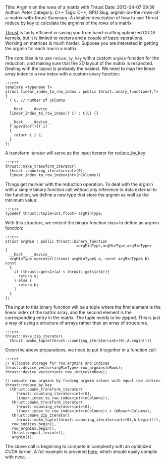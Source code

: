 Title: Argmin on the rows of a matrix with Thrust
Date: 2013-04-07 09:36
Author: Peter
Category: C++
Tags: C++, GPU
Slug: argmin-on-the-rows-of-a-matrix-with-thrust
Summary: A detailed description of how to use Thrust reduce by key to calculate the argmins of the rows of a matrix

[Thrust](https://github.com/thrust/thrust/ "Thrust") is fairly efficient
in saving you from hand-crafting optimized CUDA kernels, but it is
limited to vectors and a couple of basic operations. Working on matrices
is much harder. Suppose you are interested in getting the argmin for
each row in a matrix.

The core idea is to use ``reduce_by_key`` with a custom ``argmin`` function
for the reduction, and making sure that the 2D layout of the matrix is
respected. Dealing with the layout is probably the easiest. We need to
map the linear array index to a row index with a custom unary function:

    :::c++
    template <typename T>
    struct linear_index_to_row_index : public thrust::unary_function<T,T>
    {
      T C; // number of columns
      
      __host__ __device__
      linear_index_to_row_index(T C) : C(C) {}

      __host__ __device__
      T operator()(T i)
      {
        return i / C;
      }
    };

A transform iterator will serve as the input iterator for
reduce\_by\_key:

    :::c++
    thrust::make_transform_iterator(
      thrust::counting_iterator<int>(0),
      linear_index_to_row_index<int>(nColumns))

Things get murkier with the reduction operation. To deal with the argmin
with a simple binary function call without any reference to data
external to the function, we define a new type that store the argmin as
well as the minimum value:

    :::c++
    typedef thrust::tuple<int,float> argMinType;

With this structure, we extend the binary function class to define an
argmin function:
    
    :::c++
    struct argMin : public thrust::binary_function
                                    <argMinType,argMinType,argMinType>
    { 
      __host__ __device__
      argMinType operator()(const argMinType& a, const argMinType& b) const
      {
        if (thrust::get<1>(a) < thrust::get<1>(b)){
          return a;
        } else {
          return b;
        }
      }
    };

</div>

The input to this binary function will be a tuple where the first
element is the linear index of the matrix array, and the second element
is the corresponding entry in the matrix. The tuple needs to be zipped.
This is just a way of using a structure of arrays rather than an array
of structures.

    :::c++
    thrust::make_zip_iterator(
      thrust::make_tuple(thrust::counting_iterator<int>(0),A.begin()))

Given the above preparations, we need to put it together in a function
call:

    :::c++
    // allocate storage for row argmins and indices
    thrust::device_vector<argMinType> row_argmins(nRows);
    thrust::device_vector<int> row_indices(nRows);          
     
    // compute row argmins by finding argmin values with equal row indices
    thrust::reduce_by_key
      (thrust::make_transform_iterator(
         thrust::counting_iterator<int>(0),
         linear_index_to_row_index<int>(nColumns)),
       thrust::make_transform_iterator(
         thrust::counting_iterator<int>(0),
         linear_index_to_row_index<int>(nColumns)) + (nRows*nColumns),
       thrust::make_zip_iterator(
         thrust::make_tuple(thrust::counting_iterator<int>(0),A.begin())),
       row_indices.begin(),
       row_argmins.begin(),
       thrust::equal_to<int>(),
       argMin());

The above call is beginning to compete in complexity with an optimized
CUDA kernel. A full example is provided
[here](https://gist.github.com/peterwittek/6303575 "Source"), which
should easily compile with nvcc.
